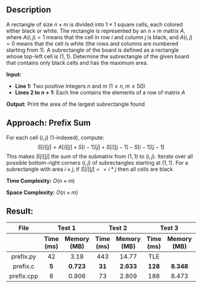 ## Description
A rectangle of size $n \times m$ is divided into $1 \times 1$ square cells, each colored either black or white. The rectangle is represented by an $n \times m$ matrix $A$, where $A(i,j)=1$ means that the cell in row $i$ and column $j$ is black, and $A(i,j)=0$ means that the cell is white (the rows and columns are numbered starting from $1$). A subrectangle of the board is defined as a rectangle whose top-left cell is $(1, 1)$. Determine the subrectangle of the given board that contains only black cells and has the maximum area.

**Input:**
- **Line $1$:** Two positive integers $n$ and $m$ $(1 \leq n,m \leq 50)$
- **Lines $2$ to $n+1$:** Each line contains the elements of a row of matrix $A$

**Output:** Print the area of the largest subrectangle found

## Approach: Prefix Sum
For each cell $(i, j)$ ($1$-indexed), compute:
$$S[i][j] = A[i][j] + S[i-1][j] + S[i][j-1] - S[i-1][j-1]$$
This makes $S[i][j]$ the sum of the submatrix from $(1, 1)$ to $(i, j)$. Iterate over all possible bottom-right corners $(i, j)$ of subrectangles starting at $(1,1)$. For a subrectangle with area $i \times j$, if $S[i][j] == i * j$ then all cells are black

**Time Complexity:** $O(n \times m)$

**Space Complexity:** $O(n \times m)$


## Result:
<table style="text-align: center;">
    <thead>
        <tr>
            <th style="text-align: center;">File</th>
            <th colspan="2" style="text-align: center;">Test 1</th>
            <th colspan="2" style="text-align: center;">Test 2</th>
            <th colspan="2" style="text-align: center;">Test 3</th>
            <th colspan="2" style="text-align: center;">Test 4</th>
            <th colspan="2" style="text-align: center;">Test 5</th>
        </tr>
        <tr>
            <th></th>
            <th style="text-align: center;">Time (ms)</th>
            <th style="text-align: center;">Memory (MB)</th>
            <th style="text-align: center;">Time (ms)</th>
            <th style="text-align: center;">Memory (MB)</th>
            <th style="text-align: center;">Time (ms)</th>
            <th style="text-align: center;">Memory (MB)</th>
            <th style="text-align: center;">Time (ms)</th>
            <th style="text-align: center;">Memory (MB)</th>
            <th style="text-align: center;">Time (ms)</th>
            <th style="text-align: center;">Memory (MB)</th>
        </tr>
    </thead>
    <tbody>
        <tr>
            <td>prefix.py</td>
            <td>42</td>
            <td>3.18</td>
            <td>443</td>
            <td>14.77</td>
            <td>TLE</td>
            <td></td>
            <td>64</td>
            <td>3.5</td>
            <td>41</td>
            <td>3.145</td>
        </tr>
        <tr>
            <td>prefix.c</td>
            <td><strong>5</strong></td>
            <td><strong>0.723</strong></td>
            <td><strong>31</strong></td>
            <td><strong>2.633</strong></td>
            <td><strong>128</strong></td>
            <td><strong>8.348</strong></td>
            <td><strong>8</strong></td>
            <td>0.977</td>
            <td><strong>6</strong></td>
            <td><strong>0.836</strong></td>
        </tr>
        <tr>
            <td>prefix.cpp</td>
            <td>8</td>
            <td>0.906</td>
            <td>73</td>
            <td>2.809</td>
            <td>188</td>
            <td>8.473</td>
            <td><strong>8</strong></td>
            <td><strong>0.828</strong></td>
            <td>17</td>
            <td>0.844</td>
        </tr>
    </tbody>
</table>
